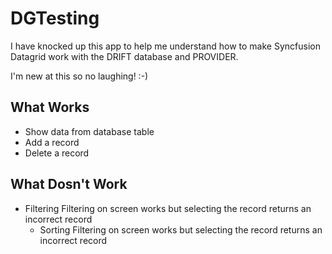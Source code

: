 # DGTesting

I have knocked up this app to help me understand how to make Syncfusion Datagrid work 
with the DRIFT database and PROVIDER.

I'm new at this so no laughing! :-)


## What Works

- Show data from database table
- Add a record
- Delete a record

## What Dosn't Work

- Filtering
    Filtering on screen works but selecting the record returns an incorrect record
  - Sorting
  Filtering on screen works but selecting the record returns an incorrect record
  
